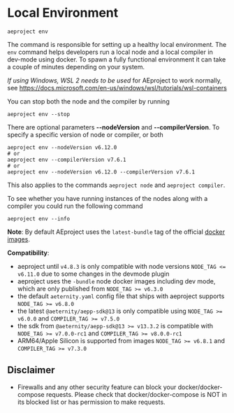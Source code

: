 # Local Environment

```text
aeproject env
```

The command is responsible for setting up a healthy local environment. The `env` command helps developers run a local node and a local compiler in dev-mode using docker. To spawn a fully functional environment it can take a couple of minutes depending on your system.

_If using Windows, WSL 2 needs to be used_ for AEproject to work normally, see https://docs.microsoft.com/en-us/windows/wsl/tutorials/wsl-containers

You can stop both the node and the compiler by running

```text
aeproject env --stop
```

There are optional parameters **\-\-nodeVersion** and **\-\-compilerVersion**. To specify a specific version of node or compiler, or both

```text
aeproject env --nodeVersion v6.12.0
# or
aeproject env --compilerVersion v7.6.1
# or
aeproject env --nodeVersion v6.12.0 --compilerVersion v7.6.1
```

This also applies to the commands `aeproject node` and `aeproject compiler`.

To see whether you have running instances of the nodes along with a compiler you could run the following command

```text
aeproject env --info
```

**Note**: By default AEproject uses the `latest-bundle` tag of the official [docker images](https://hub.docker.com/r/aeternity/aeternity/tags).

**Compatibility**:

- aeproject until `v4.8.3` is only compatible with node versions `NODE_TAG <= v6.11.0` due to some changes in the devmode plugin
- aeproject uses the `-bundle` node docker images including dev mode, which are only published from `NODE_TAG >= v6.3.0`
- the default `aeternity.yaml` config file that ships with aeproject supports `NODE_TAG >= v6.8.0`
- the latest `@aeternity/aepp-sdk@13` is only compatible using `NODE_TAG >= v6.0.0` and `COMPILER_TAG >= v7.5.0`
- the sdk from `@aeternity/aepp-sdk@13 >= v13.3.2` is compatible with `NODE_TAG >= v7.0.0-rc1` and `COMPILER_TAG >= v8.0.0-rc1`
- ARM64/Apple Silicon is supported from images `NODE_TAG >= v6.8.1` and `COMPILER_TAG >= v7.3.0`

## Disclaimer

- Firewalls and any other security feature can block your docker/docker-compose requests. Please check that docker/docker-compose is NOT in its blocked list or has permission to make requests.
